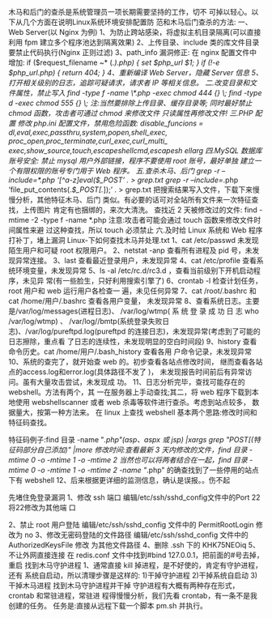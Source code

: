 木马和后门的查杀是系统管理员一项长期需要坚持的工作，切不
可掉以轻心。以下从几个方面在说明Linux系统环境安排配置防 范和木马后门查杀的方法:
一、Web Server(以 Nginx 为例) 1、为防止跨站感染，将虚拟主机目录隔离(可以直接利用 fpm 建立多个程序池达到隔离效果)
2、上传目录、include 类的库文件目录要禁止代码执行(Nginx 正则过滤)
3、path_info 漏洞修正:
在 nginx 配置文件中增加:
if ($request_filename ~* (.*)\.php) {
set $php_url $1;
         }
if (!-e $php_url.php) {
return 404;
}
4、重新编译 Web Server，隐藏 Server 信息 5、打开相关级别的日志，追踪可疑请求，请求者 IP 等相关信息。 二.改变目录和文件属性，禁止写入
find -type f -name \*.php -exec chmod 444 {} \;
find -type d -exec chmod 555 {} \;
注:当然要排除上传目录、缓存目录等;
同时最好禁止 chmod 函数，攻击者可通过 chmod 来修改文件 只读属性再修改文件!
三.PHP 配置
修改 php.ini 配置文件，禁用危险函数:
disable_funcions =
dl,eval,exec,passthru,system,popen,shell_exec,
proc_open,proc_terminate,curl_exec,curl_multi_
exec,show_source,touch,escapeshellcmd,escapesh
ellarg
四.MySQL 数据库账号安全:
禁止 mysql 用户外部链接，程序不要使用 root 账号，最好单独 建立一个有限权限的账号专门用于 Web 程序。 五.查杀木马、后门
grep -r –include=*.php ‘[^a-z]eval($_POST’ . > grep.txt
grep -r –include=*.php
‘file_put_contents(.*$_POST\[.*\]);’ . >
grep.txt
把搜索结果写入文件，下载下来慢慢分析，其他特征木马、后门
类似。有必要的话可对全站所有文件来一次特征查找，上传图片 肯定有也捆绑的，来次大清洗。
查找近 2 天被修改过的文件:
find -mtime -2 -type f -name \*.php
注意:攻击者可能会通过 touch 函数来修改文件时间属性来避 过这种查找，所以 touch 必须禁止
六.及时给 Linux 系统和 Web 程序打补丁，堵上漏洞
Linux-下如何查找木马并处理.txt
1、cat /etc/passwd 未发现陌生用户和可疑 root 权限用户。
2、netstat -anp 查看所有进程及 pid 号，未发现异常连接。
3、last 查看最近登录用户，未发现异常
4、cat /etc/profile 查看系统环境变量，未发现异常
5、ls -al /etc/rc.d/rc3.d ，查看当前级别下开机启动程序，未见异 常(有一些脸生，只好利用搜索引擎了)
6、crontab -l 检查计划任务，root 用户和 web 运行用户各检查一 遍，未见任何异常
7、cat /root/.bashrc 和 cat /home/用户/.bashrc 查看各用户变量，
未发现异常
8、查看系统日志。主要是/var/log/messages(进程日志)、 /var/log/wtmp( 系 统 登 录 成 功 日 志 who /var/log/wtmp) 、 /var/log//bmtp(系统登录失败日志)、/var/log/pureftpd.log(pureftpd 的连接日志)，未发现异常(考虑到了可能的日志擦除，重点看 了日志的连续性，未发现明显的空白时间段)
9、history 查看命令历史。cat /home/用户/.bash_history 查看各用 户命令记录，未发现异常
10、系统的查完了，就开始查 web 的。初步查看各站点修改时间， 继而查看各站点的access.log和error.log(具体路径不发了 )， 未发现报告时间前后有异常访问。虽有大量攻击尝试，未发现成 功。
11、日志分析完毕，查找可能存在的 webshell。方法有两个，其 一在服务器上手动查找;其二，将 web 程序下载到本地使用 webshellscanner 或者 web 杀毒等软件进行查杀。考虑到站点较多， 数据量大，按第一种方法来。
在 linux 上查找 webshell 基本两个思路:修改时间和特征码查找。

特征码例子:find 目录 -name "*.php"(asp、aspx 或 jsp) |xargs grep "POST[(特征码部分自己添加)" |more
修改时间:查看最新 3 天内修改的文件，find 目录 -mtime 0 -o -mtime 1 -o -mtime 2
当然也可以将两者结合在一起，find 目录 -mtime 0 -o -mtime 1 -o -mtime 2 -name "*.php"
的确查找到了一些停用的站点下有 webshell 12、后来根据更详细的监测信息，确认是误报。。伤不起



先堵住免登录漏洞
1、修改 ssh 端口
编辑/etc/ssh/sshd_config文件中的Port 22将22修改为其他端 口

2、禁止 root 用户登陆
编辑/etc/ssh/sshd_config 文件中的 PermitRootLogin 修改为 no
3、修改无密码登陆的文件路径
编辑/etc/ssh/sshd_config 文件中的 AuthorizedKeysFile 修改 为其他文件路径
4、删除 .ssh 下的 KHK75NEOiq
5、不让外网直接连接
在 redis.conf 文件中找到#bind 127.0.0.1，把前面的#号去掉， 重启
找到木马守护进程
1、通常直接 kill 掉进程，是不好使的，肯定有守护进程，还有 系统自启动，所以清理步骤是这样的:
1)干掉守护进程
2)干掉系统自启动
3)干掉木马进程
找到木马守护进程并干掉
守护进程有大概有两种存在形式，crontab 和常驻进程，常驻进 程得慢慢分析，我们先看 crontab，有一条不是我创建的任务。 任务是:直接从远程下载一个脚本 pm.sh 并执行。
